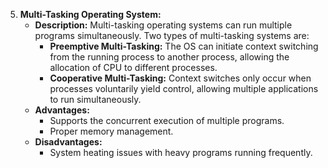5. **Multi-Tasking Operating System:**
   - **Description:** Multi-tasking operating systems can run multiple programs simultaneously. Two types of multi-tasking systems are:
     - **Preemptive Multi-Tasking:** The OS can initiate context switching from the running process to another process, allowing the allocation of CPU to different processes.
     - **Cooperative Multi-Tasking:** Context switches only occur when processes voluntarily yield control, allowing multiple applications to run simultaneously.
   - **Advantages:**
     - Supports the concurrent execution of multiple programs.
     - Proper memory management.
   - **Disadvantages:**
     - System heating issues with heavy programs running frequently.